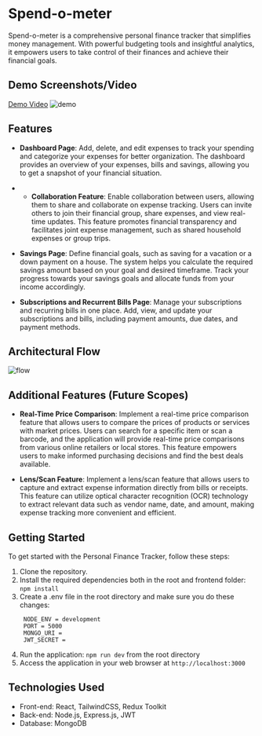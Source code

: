# Spend-o-meter

Spend-o-meter is a comprehensive personal finance tracker that simplifies money management. With powerful budgeting tools and insightful analytics, it empowers users to take control of their finances and achieve their financial goals.<br>


## Demo Screenshots/Video
[Demo Video](https://drive.google.com/file/d/1hy2_6YBVVsqPIJuD3HKoQXDaOpY7KhSV/view)
![demo](https://github.com/Fastest-Coder-First/Dracarys/assets/91118866/25d6846a-c13d-48c8-bcfd-eb94bc7904cb)




## Features

- **Dashboard Page**: Add, delete, and edit expenses to track your spending and categorize your expenses for better organization. The dashboard provides an overview of your expenses, bills and savings, allowing you to get a snapshot of your financial situation.
- - **Collaboration Feature**: Enable collaboration between users, allowing them to share and collaborate on expense tracking. Users can invite others to join their financial group, share expenses, and view real-time updates. This feature promotes financial transparency and facilitates joint expense management, such as shared household expenses or group trips.


- **Savings Page**: Define financial goals, such as saving for a vacation or a down payment on a house. The system helps you calculate the required savings amount based on your goal and desired timeframe. Track your progress towards your savings goals and allocate funds from your income accordingly.

- **Subscriptions and Recurrent Bills Page**: Manage your subscriptions and recurring bills in one place. Add, view, and update your subscriptions and bills, including payment amounts, due dates, and payment methods.

## Architectural Flow
![flow](https://github.com/Fastest-Coder-First/Dracarys/assets/91118866/5bf5cec1-0c7f-4523-a46a-e18d3cb3ef0f)

## Additional Features (Future Scopes)

- **Real-Time Price Comparison**: Implement a real-time price comparison feature that allows users to compare the prices of products or services with market prices. Users can search for a specific item or scan a barcode, and the application will provide real-time price comparisons from various online retailers or local stores. This feature empowers users to make informed purchasing decisions and find the best deals available.

- **Lens/Scan Feature**: Implement a lens/scan feature that allows users to capture and extract expense information directly from bills or receipts. This feature can utilize optical character recognition (OCR) technology to extract relevant data such as vendor name, date, and amount, making expense tracking more convenient and efficient.

## Getting Started

To get started with the Personal Finance Tracker, follow these steps:

1. Clone the repository.
2. Install the required dependencies both in the root and frontend folder: `npm install`
3. Create a .env file in the root directory and make sure you do these changes:<br>
   ```
    NODE_ENV = development
    PORT = 5000
    MONGO_URI = 
    JWT_SECRET =
   ```
5. Run the application: `npm run dev` from the root directory
6. Access the application in your web browser at `http://localhost:3000`

## Technologies Used

- Front-end: React, TailwindCSS, Redux Toolkit
- Back-end: Node.js, Express.js, JWT
- Database: MongoDB





